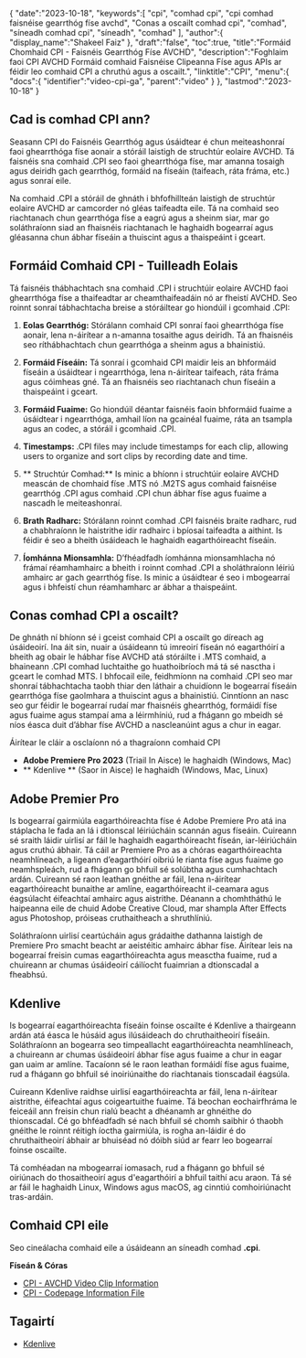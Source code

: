 {
   "date":"2023-10-18",
   "keywords":[
"cpi",
"comhad cpi",
"cpi comhad faisnéise gearrthóg físe avchd",
"Conas a oscailt comhad cpi",
"comhad",
"síneadh comhad cpi",
"síneadh",
"comhad"
],
   "author":{
      "display_name":"Shakeel Faiz"
},
   "draft":"false",
   "toc":true,
   "title":"Formáid Chomhaid CPI - Faisnéis Gearrthóg Físe AVCHD",
   "description":"Foghlaim faoi CPI AVCHD Formáid comhaid Faisnéise Clipeanna Físe agus APIs ar féidir leo comhaid CPI a chruthú agus a oscailt.",
   "linktitle":"CPI",
   "menu":{
      "docs":{
         "identifier":"video-cpi-ga",
         "parent":"video"
}
},
   "lastmod":"2023-10-18"
}

## Cad is comhad CPI ann?

Seasann CPI do Faisnéis Gearrthóg agus úsáidtear é chun meiteashonraí faoi ghearrthóga físe aonair a stóráil laistigh de struchtúr eolaire AVCHD. Tá faisnéis sna comhaid .CPI seo faoi ghearrthóga físe, mar amanna tosaigh agus deiridh gach gearrthóg, formáid na físeáin (taifeach, ráta fráma, etc.) agus sonraí eile.

Na comhaid .CPI a stóráil de ghnáth i bhfofhillteán laistigh de struchtúr eolaire AVCHD ar camcorder nó gléas taifeadta eile. Tá na comhaid seo riachtanach chun gearrthóga físe a eagrú agus a sheinm siar, mar go soláthraíonn siad an fhaisnéis riachtanach le haghaidh bogearraí agus gléasanna chun ábhar físeáin a thuiscint agus a thaispeáint i gceart.

## Formáid Comhaid CPI - Tuilleadh Eolais

Tá faisnéis thábhachtach sna comhaid .CPI i struchtúir eolaire AVCHD faoi ghearrthóga físe a thaifeadtar ar cheamthaifeadáin nó ar fheistí AVCHD. Seo roinnt sonraí tábhachtacha breise a stóráiltear go hiondúil i gcomhaid .CPI:

1.  **Eolas Gearrthóg:** Stórálann comhaid CPI sonraí faoi ghearrthóga físe aonair, lena n-áirítear a n-amanna tosaithe agus deiridh. Tá an fhaisnéis seo ríthábhachtach chun gearrthóga a sheinm agus a bhainistiú.
    
2.  **Formáid Físeáin:** Tá sonraí i gcomhaid CPI maidir leis an bhformáid físeáin a úsáidtear i ngearrthóga, lena n-áirítear taifeach, ráta fráma agus cóimheas gné. Tá an fhaisnéis seo riachtanach chun físeáin a thaispeáint i gceart.
    
3.  **Formáid Fuaime:** Go hiondúil déantar faisnéis faoin bhformáid fuaime a úsáidtear i ngearrthóga, amhail líon na gcainéal fuaime, ráta an tsampla agus an codec, a stóráil i gcomhaid .CPI.
    
4.  **Timestamps:** .CPI files may include timestamps for each clip, allowing users to organize and sort clips by recording date and time.
    
5.  ** Struchtúr Comhad:** Is minic a bhíonn i struchtúir eolaire AVCHD meascán de chomhaid físe .MTS nó .M2TS agus comhaid faisnéise gearrthóg .CPI agus comhaid .CPI chun ábhar físe agus fuaime a nascadh le meiteashonraí.
    
6.  **Brath Radharc:** Stórálann roinnt comhad .CPI faisnéis braite radharc, rud a chabhraíonn le haistrithe idir radhairc i bpíosaí taifeadta a aithint. Is féidir é seo a bheith úsáideach le haghaidh eagarthóireacht físeáin.
    
7.  **Íomhánna Mionsamhla:** D’fhéadfadh íomhánna mionsamhlacha nó frámaí réamhamhairc a bheith i roinnt comhad .CPI a sholáthraíonn léiriú amhairc ar gach gearrthóg físe. Is minic a úsáidtear é seo i mbogearraí agus i bhfeistí chun réamhamharc ar ábhar a thaispeáint.
    
## Conas comhad CPI a oscailt?

De ghnáth ní bhíonn sé i gceist comhaid CPI a oscailt go díreach ag úsáideoirí. Ina áit sin, nuair a úsáideann tú imreoirí físeán nó eagarthóirí a bheith ag obair le hábhar físe AVCHD atá stóráilte i .MTS comhaid, a bhaineann .CPI comhad luchtaithe go huathoibríoch má tá sé nasctha i gceart le comhad MTS. I bhfocail eile, feidhmíonn na comhaid .CPI seo mar shonraí tábhachtacha taobh thiar den láthair a chuidíonn le bogearraí físeáin gearrthóga físe gaolmhara a thuiscint agus a bhainistiú. Cinntíonn an nasc seo gur féidir le bogearraí rudaí mar fhaisnéis ghearrthóg, formáidí físe agus fuaime agus stampaí ama a léirmhíniú, rud a fhágann go mbeidh sé níos éasca duit d’ábhar físe AVCHD a nascleanúint agus a chur in eagar.

Áirítear le cláir a osclaíonn nó a thagraíonn comhaid CPI

- **Adobe Premiere Pro 2023** (Triail In Aisce) le haghaidh (Windows, Mac)
- ** Kdenlive ** (Saor in Aisce) le haghaidh (Windows, Mac, Linux)

## Adobe Premier Pro

Is bogearraí gairmiúla eagarthóireachta físe é Adobe Premiere Pro atá ina stáplacha le fada an lá i dtionscal léiriúcháin scannán agus físeáin. Cuireann sé sraith láidir uirlisí ar fáil le haghaidh eagarthóireacht físeán, iar-léiriúcháin agus cruthú ábhair. Tá cáil ar Premiere Pro as a chóras eagarthóireachta neamhlíneach, a ligeann d’eagarthóirí oibriú le rianta físe agus fuaime go neamhspleách, rud a fhágann go bhfuil sé solúbtha agus cumhachtach ardán. Cuireann sé raon leathan gnéithe ar fáil, lena n-áirítear eagarthóireacht bunaithe ar amlíne, eagarthóireacht il-ceamara agus éagsúlacht éifeachtaí amhairc agus aistrithe. Déanann a chomhtháthú le haipeanna eile de chuid Adobe Creative Cloud, mar shampla After Effects agus Photoshop, próiseas cruthaitheach a shruthlíniú.

Soláthraíonn uirlisí ceartúcháin agus grádaithe dathanna laistigh de Premiere Pro smacht beacht ar aeistéitic amhairc ábhar físe. Áirítear leis na bogearraí freisin cumas eagarthóireachta agus measctha fuaime, rud a chuireann ar chumas úsáideoirí cáilíocht fuaimrian a dtionscadal a fheabhsú.

## Kdenlive

Is bogearraí eagarthóireachta físeáin foinse oscailte é Kdenlive a thairgeann ardán atá éasca le húsáid agus ilúsáideach do chruthaitheoirí físeáin. Soláthraíonn an bogearra seo timpeallacht eagarthóireachta neamhlíneach, a chuireann ar chumas úsáideoirí ábhar físe agus fuaime a chur in eagar gan uaim ar amlíne. Tacaíonn sé le raon leathan formáidí físe agus fuaime, rud a fhágann go bhfuil sé inoiriúnaithe do riachtanais tionscadail éagsúla.

Cuireann Kdenlive raidhse uirlisí eagarthóireachta ar fáil, lena n-áirítear aistrithe, éifeachtaí agus coigeartuithe fuaime. Tá beochan eochairfhráma le feiceáil ann freisin chun rialú beacht a dhéanamh ar ghnéithe do thionscadal. Cé go bhféadfadh sé nach bhfuil sé chomh saibhir ó thaobh gnéithe le roinnt réitigh íoctha gairmiúla, is rogha an-láidir é do chruthaitheoirí ábhair ar bhuiséad nó dóibh siúd ar fearr leo bogearraí foinse oscailte.

Tá comhéadan na mbogearraí iomasach, rud a fhágann go bhfuil sé oiriúnach do thosaitheoirí agus d'eagarthóirí a bhfuil taithí acu araon. Tá sé ar fáil le haghaidh Linux, Windows agus macOS, ag cinntiú comhoiriúnacht tras-ardáin.

## Comhaid CPI eile

Seo cineálacha comhaid eile a úsáideann an síneadh comhad **.cpi**.

**Físeán & Córas**
- [CPI - AVCHD Video Clip Information](/video/cpi/)
- [CPI - Codepage Information File](/system/cpi/)

## Tagairtí
* [Kdenlive](https://en.wikipedia.org/wiki/Kdenlive)



